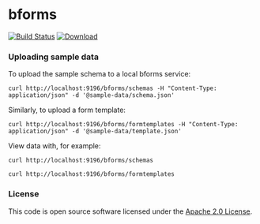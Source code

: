 
# bforms

[![Build Status](https://travis-ci.org/hmrc/bforms.svg?branch=master)](https://travis-ci.org/hmrc/bforms) [ ![Download](https://api.bintray.com/packages/hmrc/releases/bforms/images/download.svg) ](https://bintray.com/hmrc/releases/bforms/_latestVersion)

### Uploading sample data

To upload the sample schema to a local bforms service:

    curl http://localhost:9196/bforms/schemas -H "Content-Type: application/json" -d '@sample-data/schema.json' 

Similarly, to upload a form template:

    curl http://localhost:9196/bforms/formtemplates -H "Content-Type: application/json" -d '@sample-data/template.json' 

View data with, for example:

    curl http://localhost:9196/bforms/schemas

    curl http://localhost:9196/bforms/formtemplates

### License

This code is open source software licensed under the [Apache 2.0 License]("http://www.apache.org/licenses/LICENSE-2.0.html").
    